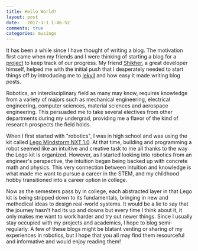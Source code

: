 ```yaml
---
title: Hello World!
layout: post
date:   2017-3-1 1:46:52
comments: true
categories: musings
---
```


It has been a while since I have thought of writing a blog. The motivation first came when my friends and I were thinking of starting a blog for a [project](http://auviitk.com) to keep track of our progress. My friend [Shikher](http://shikherverma.com), a great developer himself, helped me with the initial push that I desperately needed to start things off by introducing me to [jekyll](https://jekyllrb.com/) and how easy it made writing blog posts.

Robotics, an interdisciplinary field as many may know, requires knowledge from a variety of majors such as mechanical engineering, electrical engineering, computer sciences, material sciences and aerospace engineering. This persuaded me to take several electives from other departments during my undergrad, providing me a flavor of the kind of research prospects the field holds.

When I first started with "robotics", I was in high school and was using the kit called [Lego Mindstorm NXT 1.0](https://www.lego.com/en-us/mindstorms). At that time, building and programming a robot seemed like an intuitive and creative task to me all thanks to the way the Lego kit is organized. However, as I started looking into robotics from an engineer's perspective, the intuition began being backed up with concrete math and physics. This very connection between intuition and knowledge is what made me want to pursue a career in the STEM, and my childhood hobby transitioned into a career option in college.

Now as the semesters pass by in college, each abstracted layer in that Lego kit is being stripped down to its fundamentals, bringing in new and methodical ideas to design real-world systems. It would be a lie to say that the journey hasn't had its up and downs but every time I think about it, it only makes me want to work harder and try out newer things. Since I usually stay occupied with my projects and academics, I hope to blog semi-regularly. A few of these blogs might be blatant venting or sharing of my experiences in robotics, but I hope that you all may find them resourceful and informative and would enjoy reading them!
